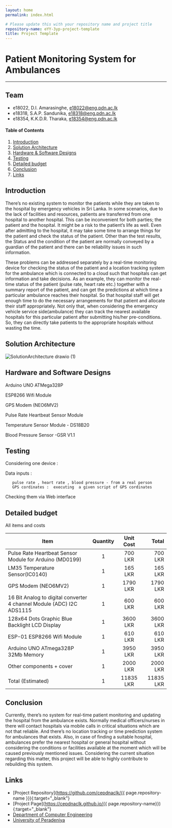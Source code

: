 ```yaml
---
layout: home
permalink: index.html

# Please update this with your repository name and project title
repository-name: eYY-3yp-project-template
title: Project Template
---
```


[comment]: # "This is the standard layout for the project, but you can clean this and use your own template"

# Patient Monitoring System for Ambulances

---

## Team
-  e18022, D.I. Amarasinghe, [e18022@eng.pdn.ac.lk](mailto:name@email.com)
-  e18318, S.A.P. Sandunika, [e18318@eng.pdn.ac.lk](mailto:name@email.com)
-  e18354, K.K.D.R. Tharaka, [e18354@eng.pdn.ac.lk](mailto:name@email.com)

#### Table of Contents
1. [Introduction](#introduction)
2. [Solution Architecture](#solution-architecture )
3. [Hardware & Software Designs](#hardware-and-software-designs)
4. [Testing](#testing)
5. [Detailed budget](#detailed-budget)
6. [Conclusion](#conclusion)
7. [Links](#links)

## Introduction

There’s no existing system to monitor the patients while they are taken to the hospital by emergency vehicles in Sri Lanka. In some scenarios, due to the lack of facilities and resources, patients are transferred from one hospital to another hospital. This can be inconvenient for both parties; the patient and the hospital. It might be a risk to the patient’s life as well. Even after admitting to the hospital, it may take some time to arrange things for the patient and check the status of the patient. Other than the test results, the Status and the condition of the patient are normally conveyed by a guardian of the patient and there can be reliability issues in such information. 

These problems can be addressed separately by a real-time monitoring device for checking the status of the patient and a location tracking system for the ambulance which is connected to a cloud such that hospitals can get information and take decisions. As an example, they can monitor the real-time status of the patient (pulse rate, heart rate etc.) together with a summary report of the patient, and can get the predictions at which time a particular ambulance reaches their hospital. So that hospital staff will get enough time to do the necessary arrangements for that patient and allocate their staff appropriately. Not only that, when considering the emergency vehicle service side(ambulance) they can track the nearest available hospitals for this particular patient after submitting his/her pre-conditions. So, they can directly take patients to the appropriate hospitals without wasting the time. 


## Solution Architecture

![SolutionArchitecture drawio (1)](https://user-images.githubusercontent.com/99112218/199412680-61d7b28e-3bda-467c-bb43-d6518cc63e34.png)

## Hardware and Software Designs

Arduino UNO ATMega328P

ESP8266 Wifi Module
 
GPS Modem (NEO6MV2)
 
Pulse Rate Heartbeat Sensor Module
 
Temperature Sensor Module - DS18B20

Blood Pressure Sensor -GSR V1.1

## Testing

Considering one device :

Data inputs : 

       pulse rate , heart rate , blood pressure - from a real person   
       GPS cordinates :  executing  a given script of GPS cordinates
       
Checking them via Web interface


## Detailed budget

All items and costs

| Item          | Quantity  | Unit Cost  | Total  |
| ------------- |:---------:|:----------:|-------:|
| Pulse Rate Heartbeat Sensor Module for Arduino (MD0199)   | 1         | 700 LKR     | 700 LKR |
| LM35 Temperature Sensor(IC0140)          | 1  | 165 LKR  | 165 LKR  |
| GPS Modem (NEO6MV2)          | 1  | 1790 LKR  | 1790 LKR  |
| 16 Bit Analog to digital converter 4 channel Module (ADC) I2C ADS1115         | 1  | 600 LKR  | 600 LKR  |
| 128x64 Dots Graphic Blue Backlight LCD Display          | 1  | 3600 LKR  | 3600 LKR  |
| ESP-01 ESP8266 Wifi Module          | 1  | 610 LKR  | 610 LKR  |
| Arduino UNO  ATmega328P 32Mb Memory          | 1  | 3950 LKR  | 3950 LKR  |
| Other components + cover          | 1  | 2000 LKR  | 2000 LKR  |
| Total (Estimated)          | 1  | 11835 LKR  | 11835 LKR  |
## Conclusion

Currently, there’s no system for real-time patient monitoring and updating the hospital from the ambulance exists. Normally medical officers/nurses in there will contact hospitals via mobile calls in critical situations which are not that reliable. And there’s no location tracking or time prediction system for ambulances that exists. Also, in case of finding a suitable hospital, ambulances prefer the nearest hospital or general hospital without considering the conditions or facilities available at the moment which will be caused previously mentioned issues. Considering the current situation regarding this matter, this project will be able to highly contribute to rebuilding this system.

## Links

- [Project Repository](https://github.com/cepdnaclk/{{ page.repository-name }}){:target="_blank"}
- [Project Page](https://cepdnaclk.github.io/{{ page.repository-name}}){:target="_blank"}
- [Department of Computer Engineering](http://www.ce.pdn.ac.lk/)
- [University of Peradeniya](https://eng.pdn.ac.lk/)

[//]: # (Please refer this to learn more about Markdown syntax)
[//]: # (https://github.com/adam-p/markdown-here/wiki/Markdown-Cheatsheet)
